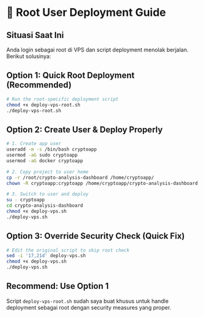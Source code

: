 # 🔧 Root User Deployment Guide

## Situasi Saat Ini
Anda login sebagai root di VPS dan script deployment menolak berjalan. Berikut solusinya:

## Option 1: Quick Root Deployment (Recommended)
```bash
# Run the root-specific deployment script
chmod +x deploy-vps-root.sh
./deploy-vps-root.sh
```

## Option 2: Create User & Deploy Properly
```bash
# 1. Create app user
useradd -m -s /bin/bash cryptoapp
usermod -aG sudo cryptoapp
usermod -aG docker cryptoapp

# 2. Copy project to user home
cp -r /root/crypto-analysis-dashboard /home/cryptoapp/
chown -R cryptoapp:cryptoapp /home/cryptoapp/crypto-analysis-dashboard

# 3. Switch to user and deploy
su - cryptoapp
cd crypto-analysis-dashboard
chmod +x deploy-vps.sh
./deploy-vps.sh
```

## Option 3: Override Security Check (Quick Fix)
```bash
# Edit the original script to skip root check
sed -i '17,21d' deploy-vps.sh
chmod +x deploy-vps.sh
./deploy-vps.sh
```

## Recommend: Use Option 1
Script `deploy-vps-root.sh` sudah saya buat khusus untuk handle deployment sebagai root dengan security measures yang proper.